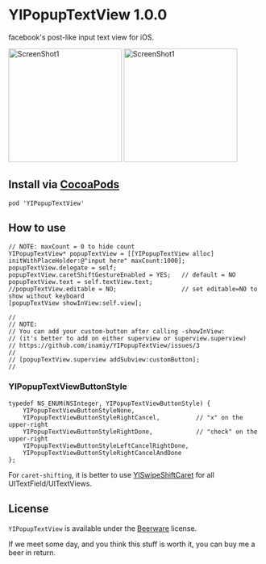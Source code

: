 YIPopupTextView 1.0.0
=====================

facebook's post-like input text view for iOS.

<img src="https://raw.github.com/inamiy/YIPopupTextView/master/Screenshots/screenshot1.png" alt="ScreenShot1" width="225px" style="width:225px;" /> <img src="https://raw.github.com/inamiy/YIPopupTextView/master/Screenshots/screenshot2.png" alt="ScreenShot1" width="225px" style="width:225px;" />

Install via [CocoaPods](http://cocoapods.org/)
----------

```
pod 'YIPopupTextView'
```

How to use
----------
```
// NOTE: maxCount = 0 to hide count
YIPopupTextView* popupTextView = [[YIPopupTextView alloc] initWithPlaceHolder:@"input here" maxCount:1000];
popupTextView.delegate = self;
popupTextView.caretShiftGestureEnabled = YES;   // default = NO
popupTextView.text = self.textView.text;
//popupTextView.editable = NO;                  // set editable=NO to show without keyboard
[popupTextView showInView:self.view];

//
// NOTE:
// You can add your custom-button after calling -showInView:
// (it's better to add on either superview or superview.superview)
// https://github.com/inamiy/YIPopupTextView/issues/3
//
// [popupTextView.superview addSubview:customButton];
//

```

### YIPopupTextViewButtonStyle

```
typedef NS_ENUM(NSInteger, YIPopupTextViewButtonStyle) {
    YIPopupTextViewButtonStyleNone,
    YIPopupTextViewButtonStyleRightCancel,          // "x" on the upper-right
    YIPopupTextViewButtonStyleRightDone,            // "check" on the upper-right
    YIPopupTextViewButtonStyleLeftCancelRightDone,
    YIPopupTextViewButtonStyleRightCancelAndDone
};

```

For `caret-shifting`, it is better to use [YISwipeShiftCaret](https://github.com/inamiy/YISwipeShiftCaret) for all UITextField/UITextViews.

License
-------
`YIPopupTextView` is available under the [Beerware](http://en.wikipedia.org/wiki/Beerware) license.

If we meet some day, and you think this stuff is worth it, you can buy me a beer in return.

